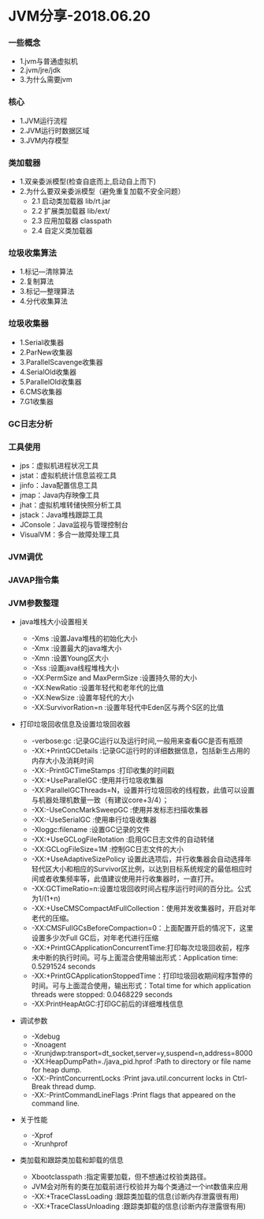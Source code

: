 JVM分享-2018.06.20
===========================
### 一些概念
- 1.jvm与普通虚拟机
- 2.jvm/jre/jdk
- 3.为什么需要jvm
### 核心
- 1.JVM运行流程
- 2.JVM运行时数据区域
- 3.JVM内存模型
### 类加载器
- 1.双亲委派模型(检查自底而上,启动自上而下)
- 2.为什么要双亲委派模型（避免重复加载不安全问题）
  * 2.1 启动类加载器 lib/rt.jar
  * 2.2 扩展类加载器 lib/ext/
  * 2.3 应用加载器 classpath
  * 2.4 自定义类加载器
### 垃圾收集算法
  * 1.标记—清除算法
  * 2.复制算法
  * 3.标记—整理算法
  * 4.分代收集算法
### 垃圾收集器
- 1.Serial收集器
- 2.ParNew收集器
- 3.ParallelScavenge收集器
- 4.SerialOld收集器
- 5.ParallelOld收集器
- 6.CMS收集器
- 7.G1收集器
### GC日志分析
### 工具使用
- jps：虚拟机进程状况工具
- jstat：虚拟机统计信息监视工具
- jinfo：Java配置信息工具
- jmap：Java内存映像工具
- jhat：虚拟机堆转储快照分析工具
- jstack：Java堆栈跟踪工具
- JConsole：Java监视与管理控制台
- VisualVM：多合一故障处理工具
### JVM调优
### JAVAP指令集
### JVM参数整理
- java堆栈大小设置相关
  * -Xms :设置Java堆栈的初始化大小
  * -Xmx :设置最大的java堆大小
  * -Xmn :设置Young区大小
  * -Xss :设置java线程堆栈大小
  * -XX:PermSize and MaxPermSize :设置持久带的大小
  * -XX:NewRatio :设置年轻代和老年代的比值
  * -XX:NewSize :设置年轻代的大小
  * -XX:SurvivorRation=n :设置年轻代中Eden区与两个S区的比值

- 打印垃圾回收信息及设置垃圾回收器
  * -verbose:gc :记录GC运行以及运行时间,一般用来查看GC是否有瓶颈
  * -XX:+PrintGCDetails :记录GC运行时的详细数据信息，包括新生占用的内存大小及消耗时间
  * -XX:-PrintGCTimeStamps :打印收集的时间戳
  * -XX:+UseParallelGC :使用并行垃圾收集器
  * -XX:ParallelGCThreads=N，设置并行垃圾回收的线程数，此值可以设置与机器处理机数量一致（有建议core+3/4）；
  * -XX:-UseConcMarkSweepGC :使用并发标志扫描收集器
  * -XX:-UseSerialGC :使用串行垃圾收集器
  * -Xloggc:filename :设置GC记录的文件
  * -XX:+UseGCLogFileRotation :启用GC日志文件的自动转储
  * -XX:GCLogFileSize=1M :控制GC日志文件的大小
  * -XX:+UseAdaptiveSizePolicy 设置此选项后，并行收集器会自动选择年轻代区大小和相应的Survivor区比例，以达到目标系统规定的最低相应时间或者收集频率等，此值建议使用并行收集器时，一直打开。
  * -XX:GCTimeRatio=n:设置垃圾回收时间占程序运行时间的百分比。公式为1/(1+n)
  * -XX:+UseCMSCompactAtFullCollection：使用并发收集器时，开启对年老代的压缩。
  * -XX:CMSFullGCsBeforeCompaction=0：上面配置开启的情况下，这里设置多少次Full GC后，对年老代进行压缩
  * -XX:+PrintGCApplicationConcurrentTime:打印每次垃圾回收前，程序未中断的执行时间。可与上面混合使用输出形式：Application time: 0.5291524 seconds
  * -XX:+PrintGCApplicationStoppedTime：打印垃圾回收期间程序暂停的时间。可与上面混合使用，输出形式：Total time for which application threads were stopped: 0.0468229 seconds
  * -XX:PrintHeapAtGC:打印GC前后的详细堆栈信息  

- 调试参数
  * -Xdebug
  * -Xnoagent
  * -Xrunjdwp:transport=dt_socket,server=y,suspend=n,address=8000
  * -XX:HeapDumpPath=./java_pid.hprof :Path to directory or file name for heap dump.
  * -XX:-PrintConcurrentLocks :Print java.util.concurrent locks in Ctrl-Break thread dump.
  * -XX:-PrintCommandLineFlags :Print flags that appeared on the command line.

- 关于性能
  * -Xprof
  * -Xrunhprof

- 类加载和跟踪类加载和卸载的信息
  * Xbootclasspath :指定需要加载，但不想通过校验类路径。
  * JVM会对所有的类在加载前进行校验并为每个类通过一个int数值来应用
  * -XX:+TraceClassLoading :跟踪类加载的信息(诊断内存泄露很有用)
  * -XX:+TraceClassUnloading :跟踪类卸载的信息(诊断内存泄露很有用)
